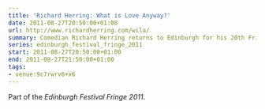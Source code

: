 ```yaml
---
title: 'Richard Herring: What is Love Anyway?'
date: 2011-08-27T20:50:00+01:00
url: http://www.richardherring.com/wila/
summary: Comedian Richard Herring returns to Edinburgh for his 20th Fringe and 32nd show. Having sorted out religion (<cite>Christ on a Bike</cite>), politics (<cite>Hitler Moustache</cite>) and penises (<cite>Talking Cock</cite>), the star of award winning podcast <cite>As It Occurs To Me</cite> and Radio 4's <cite>Richard Herring's Objective</cite> seeks to define and destroy love. Before love destroys him. Again.
series: edinburgh_festival_fringe_2011
start: 2011-08-27T20:50:00+01:00
end: 2011-08-27T21:50:00+01:00
tags:
- venue:9c7rwrv6+x6
---
```

Part of the _Edinburgh Festival Fringe 2011_.
